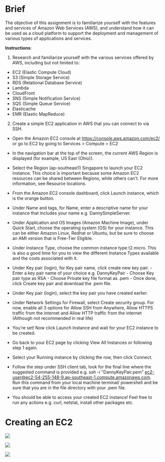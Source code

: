 # Brief
The objective of this assignment is to familiarize yourself with the features and services of Amazon Web Services (AWS), and understand how it can be used as a cloud platform to support the deployment and management of various types of applications and services.

**Instructions**:

1. Research and familiarize yourself with the various services offered by AWS, including but not limited to:

- EC2 (Elastic Compute Cloud)
- S3 (Simple Storage Service)
- RDS (Relational Database Service)
- Lambda
- CloudFront
- SNS (Simple Notification Service)
- SQS (Simple Queue Service)
- Elasticache
- EMR (Elastic MapReduce)

2. Create a simple EC2 application in AWS that you can connect to via SSH.

- Open the Amazon EC2 console at https://console.aws.amazon.com/ec2/ or go to EC2 by going to Services > Compute > EC2

- In the navigation bar at the top of the screen, the current AWS Region is displayed (for example, US East (Ohio)).

- Select the Region (ap-southeast1) Singapore to launch your EC2 instance. This choice is important because some Amazon EC2 resources can be shared between Regions, while others can't. For more information, see Resource locations.

- From the Amazon EC2 console dashboard, click Launch instance, which is the orange button.

- Under Name and tags, for Name, enter a descriptive name for your instance that includes your name e.g. DannySimpleServer.

- Under Application and OS Images (Amazon Machine Image), under Quick Start, choose the operating system (OS) for your instance. This can be either Amazon Linux, Redhat or Ubuntu, but be sure to choose an AMI version that is Free-Tier Eligible.

- Under Instance Type, choose the common instance type t2.micro. This is also a good time for you to view the different Instance Types available and the costs associated with it.

- Under Key pair (login), for Key pair name, click create new key pair. - Enter a key pair name of your choice e.g. DannyKeyPair - Choose Key pair type as RSA - Choose Private key file format as .pem - Once done, click Create key pair and download the .pem file.

- Under Key pair (login), select the key pair you have created earlier.

- Under Network Settings for Firewall, select Create security group. For now, enable all 3 options for Allow SSH from Anywhere, Allow HTTPS traffic from the internet and Allow HTTP traffic from the internet (Although not recommended in real life)

- You're set! Now click Launch Instance and wait for your EC2 instance to be created.

- Go back to your EC2 page by clicking View All Instances or following step 1 again.

- Select your Running instance by clicking the row, then click Connect.

- Follow the step under SSH client tab, look for the final line where the suggested command is provided e.g. ssh -i "DannyKeyPair.pem" ec2-user@ec2-54-255-148-9.ap-southeast-1.compute.amazonaws.com. Run this command from your local machine terminal/ powershell and be sure that you are in the file directory with your .pem file.

- You should be able to access your created EC2 instance! Feel free to run any actions e.g. curl, netstat, install other packages etc.

# Creating an EC2

![](/NTU-CE6/assets/ec2-1.png)

![](/NTU-CE6/assets/ec2-2.png)

![](/NTU-CE6/assets/ec2-3.png)